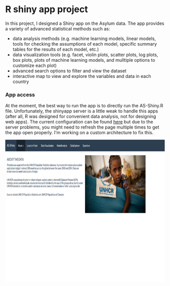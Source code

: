# R shiny app project

In this project, I designed a Shiny app on the Asylum data. The app provides a variety of advanced statistical methods such as:
- data analysis methods (e.g. machine learning models, linear models, tools for checking the assumptions of each model, specific summary tables for the results of each model, etc.)
- data visualization tools (e.g. facet, violin plots, scatter plots, log plots, box plots, plots of machine learning models, and mulltiple options to customize each plot)
- advanced search options to filter and view the dataset
- interactive map to view and explore the variables and data in each country


### App access

  
At the moment, the best way to run the app is to directly run the AS-Shiny.R file. Unfortunately, the shinyapp server is a little weak to handle this apps (after all, R was designed for convenient data analysis, not for designing web apps). The current configuration can be found [here](https://amogharab.shinyapps.io/AS-Shiny/) but due to the server problems, you might need to refresh the page multiple times to get the app open properly. I'm working on a custom architecture to fix this.


<img src="Images/Env.png" alt="Image" width="840" height="450">
